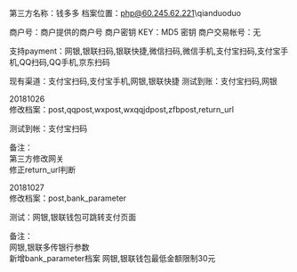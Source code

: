 第三方名称：钱多多
档案位置：php@60.245.62.221\qianduoduo

商户号：商户提供的商户号
商户密钥 KEY：MD5 密钥
商户交易帐号：无

支持payment：网银,银联扫码,银联快捷,微信扫码,微信手机,支付宝扫码,支付宝手机,QQ扫码,QQ手机,京东扫码

现有渠道：支付宝扫码,支付宝手机,网银,银联快捷
测试到账：支付宝扫码,网银

20181026  
修改档案：post,qqpost,wxpost,wxqqjdpost,zfbpost,return_url  

测试到帐：支付宝扫码  

备注：  
第三方修改网关  
修正return_url判断  

20181027  
修改档案：post,bank_parameter  

测试：网银,银联钱包可跳转支付页面  

备注：  
网银,银联多传银行参数  
新增bank_parameter档案
网银,银联钱包最低金额限制30元  
